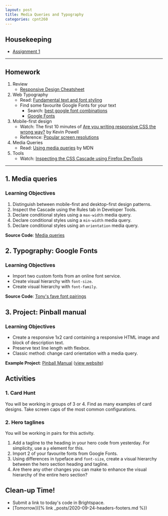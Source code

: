 ```yaml
---
layout: post
title: Media Queries and Typography
categories: cpnt260
---
```

## Housekeeping
- [Assignment 1](https://github.com/sait-wbdv/assessments/tree/master/cpnt260)

---

## Homework
1. Review
    - [Responsive Design Cheatsheet]({{site.baseurl}}/cheatsheets/responsive-design/)
2. Web Typography
    - Read: [Fundamental text and font styling](https://developer.mozilla.org/en-US/docs/Learn/CSS/Styling_text/Fundamentals)
    - Find some favourite Google Fonts for your text
        - Search: [best google font combinations](https://www.google.com/search?client=firefox-b-d&q=best+google+font+combinations)
        - [Google Fonts](https://fonts.google.com/)
3. Mobile-first design
    - Watch: The first 10 minutes of [Are you writing responsive CSS the wrong way?](https://youtu.be/0ohtVzCSHqs) by Kevin Powell
    - Reference: [Popular screen resolutions ](https://mediag.com/blog/popular-screen-resolutions-designing-for-all/)
4. Media Queries
    - Read: [Using media queries](https://developer.mozilla.org/en-US/docs/Web/CSS/Media_Queries/Using_media_queries) by MDN
5. Tools
    - Watch: [Inspecting the CSS Cascade using Firefox DevTools](https://youtu.be/Sp9ZfSvpf7A)

---

## 1. Media queries
### Learning Objectives
1. Distinguish between mobile-first and desktop-first design patterns.
2. Inspect the Cascade using the Rules tab in Developer Tools.
3. Declare conditional styles using a `max-width` media query.
4. Declare conditional styles using a `min-width` media query.
5. Declare conditional styles using an `orientation` media query.

**Source Code**: [Media queries]({{site.baseurl}}/sample-code/frontend/media-queries)

## 2. Typography: Google Fonts
### Learning Objectives
- Import two custom fonts from an online font service.
- Create visual hierarchy with `font-size`.
- Create visual hierarchy with `font-family`.

**Source Code**: [Tony's fave font pairings](https://github.com/sait-wbdv/sample-code/tree/master/assets/fonts)

## 3. Project: Pinball manual 
### Learning Objectives
- Create a responsive 1x2 card containing a responsive HTML image and block of description text.
- Preserve text line length with flexbox.
- Classic method: change card orientation with a media query.

**Example Project**: [Pinball Manual](https://github.com/sait-wbdv/sample-code/tree/master/projects/pinball-manual) ([view website](https://sait-wbdv.github.io/sample-code/projects/pinball-manual/))

## Activities
### 1. Card Hunt
You will be working in groups of 3 or 4. Find as many examples of card designs. Take screen caps of the most common configurations.

### 2. Hero taglines
You will be working in pairs for this activity.
1. Add a tagline to the heading in your hero code from yesterday. For simplicity, use a `p` element for this.
2. Import 2 of your favourite fonts from Google Fonts.
3. Using differences in typeface and `font-size`, create a visual hierarchy between the hero section heading and tagline.
4. Are there any other changes you can make to enhance the visual hierarchy of the entire hero section? 

## Clean-up Time!
- Submit a link to today's code in Brightspace.
- [Tomorrow]({% link _posts/2020-09-24-headers-footers.md %})